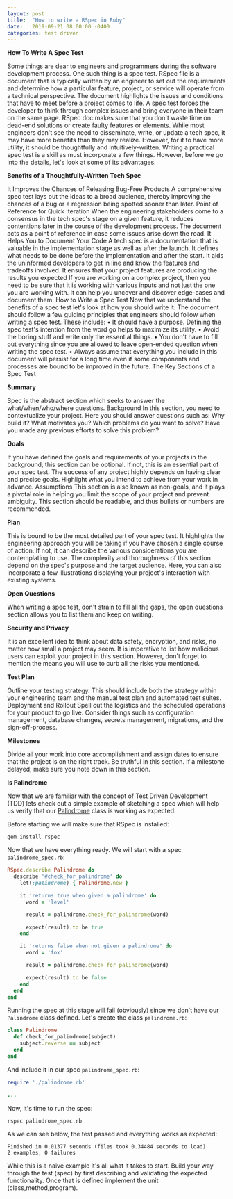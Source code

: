 ```yaml
---
layout: post
title:  "How to write a RSpec in Ruby"
date:   2019-09-21 08:00:00 -0400
categories: test driven
---
```


**How To Write A Spec Test**

Some things are dear to engineers and programmers during the software development process. One such thing is a spec test. 
RSpec file is a document that is typically written by an engineer to set out the requirements and determine how a 
particular feature, project, or service will operate from a technical perspective. The document highlights the issues 
and conditions that have to meet before a project comes to life. A spec test forces the developer to think through 
complex issues and bring everyone in their team on the same page. RSpec doc makes sure that you don't waste time on 
dead-end solutions or create faulty features or elements. 
While most engineers don't see the need to disseminate, write, or update a tech spec, it may have more benefits than 
they may realize. However, for it to have more utility, it should be thoughtfully and intuitively-written. Writing a 
practical spec test is a skill as must incorporate a few things. However, before we go into the details, 
let's look at some of its advantages.

**Benefits of a Thoughtfully-Written Tech Spec**

It Improves the Chances of Releasing Bug-Free Products
A comprehensive spec test lays out the ideas to a broad audience, thereby improving the chances of a bug or a 
regression being spotted sooner than later. 
Point of Reference for Quick Iteration
When the engineering stakeholders come to a consensus in the tech spec's stage on a given feature, it reduces 
contentions later in the course of the development process. The document acts as a point of reference in case some 
issues arise down the road.
It Helps You to Document Your Code
A tech spec is a documentation that is valuable in the implementation stage as well as after the launch. 
It defines what needs to be done before the implementation and after the start. It aids the uninformed developers 
to get in line and know the features and tradeoffs involved. 
It ensures that your project features are producing the results you expected
If you are working on a complex project, then you need to be sure that it is working with various inputs and not 
just the one you are working with. It can help you uncover and discover edge-cases and document them. 
How to Write a Spec Test
Now that we understand the benefits of a spec test let's look at how you should write it. The document should follow 
a few guiding principles that engineers should follow when writing a spec test. These include:
•   It should have a purpose. Defining the spec test's intention from the word go helps to maximize its utility. 
•   Avoid the boring stuff and write only the essential things.
•   You don't have to fill out everything since you are allowed to leave open-ended question when writing the spec test. 
•   Always assume that everything you include in this document will persist for a long time even if some components 
and processes are bound to be improved in the future.
The Key Sections of a Spec Test

**Summary**

Spec is the abstract section which seeks to answer the what/when/who/where questions. 
Background
In this section, you need to contextualize your project. Here you should answer questions such as: Why build it? 
What motivates you? Which problems do you want to solve? Have you made any previous efforts to solve this problem?

**Goals**

If you have defined the goals and requirements of your projects in the background, this section can be optional. 
If not, this is an essential part of your spec test. The success of any project highly depends on having clear 
and precise goals. Highlight what you intend to achieve from your work in advance. 
Assumptions
This section is also known as non-goals, and it plays a pivotal role in helping you limit the scope of your project 
and prevent ambiguity. This section should be readable, and thus bullets or numbers are recommended.

**Plan**

This is bound to be the most detailed part of your spec test. It highlights the engineering approach you will be 
taking if you have chosen a single course of action. If not, it can describe the various considerations you are 
contemplating to use. The complexity and thoroughness of this section depend on the spec's purpose and the target 
audience. Here, you can also incorporate a few illustrations displaying your project's interaction with existing systems. 

**Open Questions**

When writing a spec test, don't strain to fill all the gaps, the open questions section allows you to list them and 
keep on writing.

**Security and Privacy**

It is an excellent idea to think about data safety, encryption, and risks, no matter how small a project may seem. 
It is imperative to list how malicious users can exploit your project in this section. However, don't forget to 
mention the means you will use to curb all the risks you mentioned. 

**Test Plan**

Outline your testing strategy. This should include both the strategy within your engineering team and the manual 
test plan and automated test suites. 
Deployment and Rollout
Spell out the logistics and the scheduled operations for your product to go live. Consider things such as 
configuration management, database changes, secrets management, migrations, and the sign-off-process. 

**Milestones**

Divide all your work into core accomplishment and assign dates to ensure that the project is on the right track. 
Be truthful in this section. If a milestone delayed; make sure you note down in this section. 

**Is Palindrome**

Now that we are familiar with the concept of Test Driven Development (TDD) lets check out a simple example of 
sketching a spec which will help us verify that our [Palindrome](https://en.wikipedia.org/wiki/Palindrome) 
class is working as expected.

Before starting we will make sure that RSpec is installed:
```
gem install rspec
```

Now that we have everything ready. We will start with a spec `palindrome_spec.rb`:

```ruby
RSpec.describe Palindrome do
  describe '#check_for_palindrome' do
    let(:palindrome) { Palindrome.new }

    it 'returns true when given a palindrome' do
      word = 'level'

      result = palindrome.check_for_palindrome(word)

      expect(result).to be true
    end

    it 'returns false when not given a palindrome' do
      word = 'fox'

      result = palindrome.check_for_palindrome(word)

      expect(result).to be false
    end
  end
end
```

Running the spec at this stage will fail (obviously) since we don't have our `Palindrome` class defined. 
Let's create the class `palindrome.rb`:
```ruby
class Palindrome
  def check_for_palindrome(subject)
    subject.reverse == subject
  end
end
````

And include it in our spec `palindrome_spec.rb`:
```ruby
require './palindrome.rb'

...
```

Now, it's time to run the spec:
```
rspec palindrome_spec.rb
```

As we can see below, the test passed and everything works as expected:
```
Finished in 0.01377 seconds (files took 0.34484 seconds to load)
2 examples, 0 failures
```

While this is a naive example it's all what it takes to start. Build your way through the test (spec) by first describing 
and validating the expected functionality. Once that is defined implement the unit (class,method,program). 
